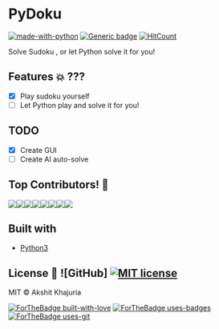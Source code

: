 # PyDoku 
[![made-with-python](https://img.shields.io/badge/Made%20with-Python-1f425f.svg)](https://www.python.org/) [![Generic badge](https://img.shields.io/badge/Under-Development-lightgrey.svg)](https://shields.io/) [![HitCount](http://hits.dwyl.com/AkshitKhajuria/PyDoku.svg)](http://hits.dwyl.com/AkshitKhajuria/PyDoku)

Solve Sudoku , or let Python solve it for you!

## Features :boom: ???

- [X] Play sudoku yourself
- [ ] Let Python play and solve it for you!

## TODO

- [X] Create GUI
- [ ] Create AI auto-solve

## Top Contributors! :rocket: 
[![](https://sourcerer.io/fame/AkshitKhajuria/AkshitKhajuria/PyDoku/images/0)](https://sourcerer.io/fame/AkshitKhajuria/AkshitKhajuria/PyDoku/links/0)[![](https://sourcerer.io/fame/AkshitKhajuria/AkshitKhajuria/PyDoku/images/1)](https://sourcerer.io/fame/AkshitKhajuria/AkshitKhajuria/PyDoku/links/1)[![](https://sourcerer.io/fame/AkshitKhajuria/AkshitKhajuria/PyDoku/images/2)](https://sourcerer.io/fame/AkshitKhajuria/AkshitKhajuria/PyDoku/links/2)[![](https://sourcerer.io/fame/AkshitKhajuria/AkshitKhajuria/PyDoku/images/3)](https://sourcerer.io/fame/AkshitKhajuria/AkshitKhajuria/PyDoku/links/3)[![](https://sourcerer.io/fame/AkshitKhajuria/AkshitKhajuria/PyDoku/images/4)](https://sourcerer.io/fame/AkshitKhajuria/AkshitKhajuria/PyDoku/links/4)[![](https://sourcerer.io/fame/AkshitKhajuria/AkshitKhajuria/PyDoku/images/5)](https://sourcerer.io/fame/AkshitKhajuria/AkshitKhajuria/PyDoku/links/5)[![](https://sourcerer.io/fame/AkshitKhajuria/AkshitKhajuria/PyDoku/images/6)](https://sourcerer.io/fame/AkshitKhajuria/AkshitKhajuria/PyDoku/links/6)[![](https://sourcerer.io/fame/AkshitKhajuria/AkshitKhajuria/PyDoku/images/7)](https://sourcerer.io/fame/AkshitKhajuria/AkshitKhajuria/PyDoku/links/7)

## Built with
- [Python3](https://www.python.org/)


## License :scroll: ![GitHub] [![MIT license](https://img.shields.io/badge/License-MIT-blue.svg)](https://lbesson.mit-license.org/)

MIT  © Akshit Khajuria

[![ForTheBadge built-with-love](http://ForTheBadge.com/images/badges/built-with-love.svg)](https://GitHub.com/AkshitKhajuria/)
[![ForTheBadge uses-badges](http://ForTheBadge.com/images/badges/uses-badges.svg)](http://ForTheBadge.com)
[![ForTheBadge uses-git](http://ForTheBadge.com/images/badges/uses-git.svg)](https://GitHub.com/)
